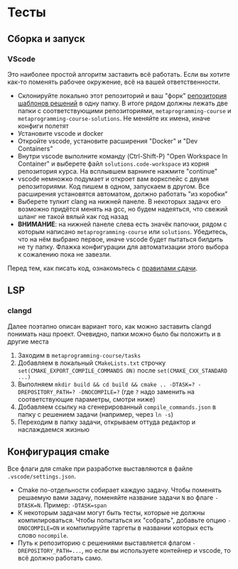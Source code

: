 Тесты
======

## Сборка и запуск

### VScode
Это наиболее простой алгоритм заставить всё работать. Если вы хотите как-то поменять рабочее окружение, всё на вашей ответственности.

* Склонируйте локально этот репозиторий и ваш "форк" [репозитория шаблонов решений](https://github.com/Mrkol/metaprogramming-course-solutions-template) в одну папку. В итоге рядом должны лежать две папки с соответствующими репозиториями, `metaprogramming-course` и `metaprogramming-course-solutions`. Не меняйте их имена, иначе конфиги полетят
* Установите vscode и docker
* Откройте vscode, установите расширения "Docker" и "Dev Containers"
* Внутри vscode выполните команду (Ctrl-Shift-P) "Open Workspace In Container" и выберете файл `solutions.code-workspace` из корня репозитория курса. На всплывшем варнинге нажмите "continue"
* vscode немножко подумает и откроет вам воркспейс с двумя репозиториями. Код пишем в одном, запускаем в другом. Все расширения установятся автоматом, должно работать "из коробки"
* Выберете тулкит clang на нижней панеле. В некоторых задачх его возможно придётся менять на gcc, но будем надеяться, что свежий шланг не такой вялый как год назад
* **ВНИМАНИЕ**: на нижней панеле слева есть значёк папочки, рядом с которым написано `metaprogramming-course` или `solutions`. Убедитесь, что на нём выбрано первое, иначе vscode будет пытаться билдить не ту папку. Флажка конфигурации для автоматизации этого выбора к сожалению пока не завезли.

Перед тем, как писать код, ознакомьтесь с [правилами сдачи](/tasks/rules.md).

## LSP

### clangd
Далее поэтапно описан вариант того, как можно заставить clangd понимать наш проект. Очевидно, папки можно было бы положить и в другие места

1. Заходим в `metaprogramming-course/tasks`
2. Добавляем в локальный `CMakeLists.txt` строчку `set(CMAKE_EXPORT_COMPILE_COMMANDS ON)` после `set(CMAKE_CXX_STANDARD ...)`
3. Выполняем `mkdir build && cd build && cmake .. -DTASK=? -DREPOSITORY_PATH=? -DNOCOMPILE=?` (где `?` надо заменить на соответствующие параметры, смотри ниже)
4. Добавляем ссылку на сгенерированный `compile_commands.json` в папку с решением задачи (например, через `ln -s`)
5. Переходим в папку задачи, открываем оттуда редактор и наслаждаемся жизнью

## Конфигурация cmake

Все флаги для cmake при разработке выставляются в файле `.vscode/settings.json`.

* Cmake по-отдельности собирает каждую задачу. Чтобы поменять решаемую вами задачу, поменяйте название задачи `N` во флаге `-DTASK=N`. Пример: `-DTASK=span`
* К некоторым задачам могут быть тесты, которые не должны компилироваться. Чтобы попытаться их "собрать", добавьте опцию `-DNOCOMPILE=ON` и компилируйте таргеты в названии которых есть слово `nocompile`.
* Путь к репозиторию с решениями выставляется флагом `-DREPOSITORY_PATH=...`, но если вы используете контейнер и vscode, то всё должно работать само.
